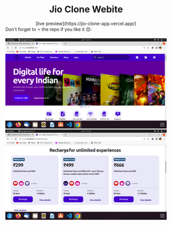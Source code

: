 
<div align="center">
  <h1>Jio Clone Webite</h1>
  [live preview](https://jio-clone-app.vercel.app/)
</div>
Don't forget to ⭐ the repo if you like it 😊:
<br/>


![stack Overflow](https://github.com/ManiMaran001/jio-clone-app/blob/main/Screnshot/Screenshot%20from%202022-07-17%2012-19-37.png?raw=true)
![stack Overflow](https://github.com/ManiMaran001/jio-clone-app/blob/main/Screnshot/Screenshot%20from%202022-07-17%2012-19-49.png?raw=true)
